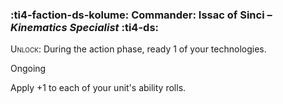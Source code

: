 ### :ti4-faction-ds-kolume: **Commander**: Issac of Sinci – _Kinematics Specialist_ :ti4-ds:
<span style="font-variant:small-caps;">Unlock</span>: During the action phase, ready 1 of your technologies.

Ongoing

Apply +1 to each of your unit's ability rolls.
